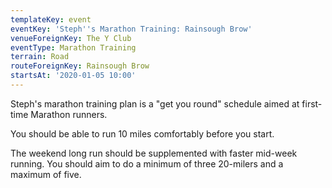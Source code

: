 ```yaml
---
templateKey: event
eventKey: 'Steph''s Marathon Training: Rainsough Brow'
venueForeignKey: The Y Club
eventType: Marathon Training
terrain: Road
routeForeignKey: Rainsough Brow
startsAt: '2020-01-05 10:00'
---
```

Steph's marathon training plan is a "get you round" schedule aimed at first-time
Marathon runners. 

You should be able to run 10 miles comfortably before you start. 

The weekend long run should be supplemented with faster mid-week running. 
You should aim to do a minimum of three 20-milers and a maximum of five. 
